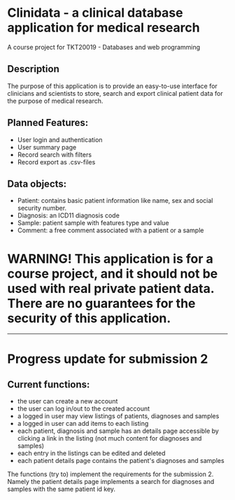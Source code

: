 # Clinidata - a clinical database application for medical research
A course project for TKT20019 - Databases and web programming

## Description
The purpose of this application is to provide an easy-to-use interface for clinicians and scientists to store, search and export clinical patient data for the purpose of medical research.

## Planned Features:
 - User login and authentication
 - User summary page
 - Record search with filters
 - Record export as .csv-files
   
## Data objects:
 - Patient: contains basic patient information like name, sex and social security number.
 - Diagnosis: an ICD11 diagnosis code
 - Sample: patient sample with features type and value
 - Comment: a free comment associated with a patient or a sample

# <b> WARNING! This application is for a course project, and it should not be used with real private patient data. There are no guarantees for the security of this application. </b>

----------

# Progress update for submission 2

## Current functions:
   - the user can create a new account
   - the user can log in/out to the created account
   - a logged in user may view listings of patients, diagnoses and samples
   - a logged in user can add items to each listing
   - each patient, diagnosis and sample has an details page accessible by clicking a link in the listing (not much content for diagnoses and samples)
   - each entry in the listings can be edited and deleted 
   - each patient details page contains the patient's diagnoses and samples 

The functions (try to) implement the requirements for the submission 2. Namely the patient details page implements a search for diagnoses and samples with the same patient id key.

